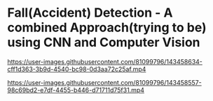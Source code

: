 # Fall(Accident) Detection - A combined Approach(trying to be) using CNN and Computer Vision




https://user-images.githubusercontent.com/81099796/143458634-cff1d363-3b9d-4540-bc98-0d3aa72c25af.mp4




https://user-images.githubusercontent.com/81099796/143458557-98c69bd2-e7df-4455-b446-d71711d75f31.mp4

